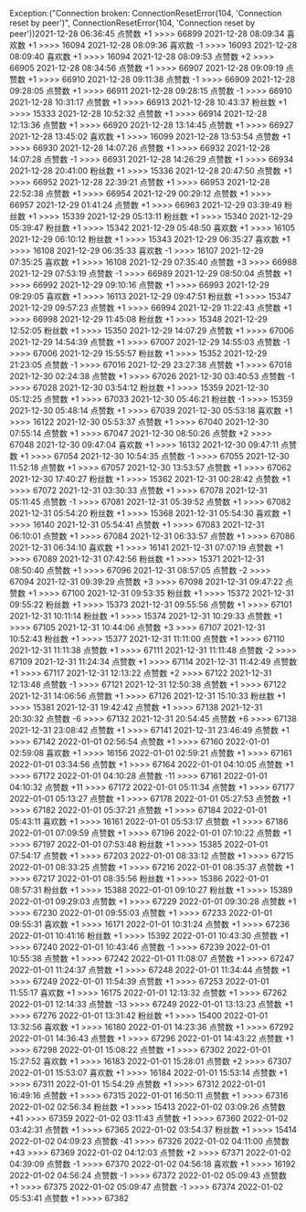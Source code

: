 Exception:("Connection broken: ConnectionResetError(104, 'Connection reset by peer')", ConnectionResetError(104, 'Connection reset by peer'))2021-12-28  06:36:45   点赞数 +1 >>>> 66899
2021-12-28  08:09:34   喜欢数 +1 >>>> 16094
2021-12-28  08:09:36   喜欢数 -1 >>>> 16093
2021-12-28  08:09:40   喜欢数 +1 >>>> 16094
2021-12-28  08:09:53   点赞数 +2 >>>> 66905
2021-12-28  08:34:56   点赞数 +1 >>>> 66907
2021-12-28  09:09:19   点赞数 +1 >>>> 66910
2021-12-28  09:11:38   点赞数 -1 >>>> 66909
2021-12-28  09:28:05   点赞数 +1 >>>> 66911
2021-12-28  09:28:15   点赞数 -1 >>>> 66910
2021-12-28  10:31:17   点赞数 +1 >>>> 66913
2021-12-28  10:43:37   粉丝数 +1 >>>> 15333
2021-12-28  10:52:32   点赞数 +1 >>>> 66914
2021-12-28  12:13:36   点赞数 +1 >>>> 66920
2021-12-28  13:14:45   点赞数 +1 >>>> 66927
2021-12-28  13:45:02   喜欢数 +1 >>>> 16099
2021-12-28  13:53:54   点赞数 +1 >>>> 66930
2021-12-28  14:07:26   点赞数 +1 >>>> 66932
2021-12-28  14:07:28   点赞数 -1 >>>> 66931
2021-12-28  14:26:29   点赞数 +1 >>>> 66934
2021-12-28  20:41:00   粉丝数 +1 >>>> 15336
2021-12-28  20:47:50   点赞数 +1 >>>> 66952
2021-12-28  22:39:21   点赞数 +1 >>>> 66953
2021-12-28  22:52:38   点赞数 +1 >>>> 66954
2021-12-29  00:29:12   点赞数 +1 >>>> 66957
2021-12-29  01:41:24   点赞数 +1 >>>> 66963
2021-12-29  03:39:49   粉丝数 +1 >>>> 15339
2021-12-29  05:13:11   粉丝数 +1 >>>> 15340
2021-12-29  05:39:47   粉丝数 +1 >>>> 15342
2021-12-29  05:48:50   喜欢数 +1 >>>> 16105
2021-12-29  06:10:12   粉丝数 +1 >>>> 15343
2021-12-29  06:35:27   喜欢数 +1 >>>> 16108
2021-12-29  06:35:33   喜欢数 -1 >>>> 16107
2021-12-29  07:35:25   喜欢数 +1 >>>> 16108
2021-12-29  07:35:40   点赞数 +3 >>>> 66988
2021-12-29  07:53:19   点赞数 -1 >>>> 66989
2021-12-29  08:50:04   点赞数 +1 >>>> 66992
2021-12-29  09:10:16   点赞数 +1 >>>> 66993
2021-12-29  09:29:05   喜欢数 +1 >>>> 16113
2021-12-29  09:47:51   粉丝数 +1 >>>> 15347
2021-12-29  09:57:23   点赞数 +1 >>>> 66994
2021-12-29  11:22:43   点赞数 +1 >>>> 66998
2021-12-29  11:45:08   粉丝数 +1 >>>> 15348
2021-12-29  12:52:05   粉丝数 +1 >>>> 15350
2021-12-29  14:07:29   点赞数 +1 >>>> 67006
2021-12-29  14:54:39   点赞数 +1 >>>> 67007
2021-12-29  14:55:03   点赞数 -1 >>>> 67006
2021-12-29  15:55:57   粉丝数 +1 >>>> 15352
2021-12-29  21:23:05   点赞数 -1 >>>> 67016
2021-12-29  23:27:38   点赞数 +1 >>>> 67018
2021-12-30  02:24:38   点赞数 +1 >>>> 67026
2021-12-30  03:40:53   点赞数 -1 >>>> 67028
2021-12-30  03:54:12   粉丝数 +1 >>>> 15359
2021-12-30  05:12:25   点赞数 +1 >>>> 67033
2021-12-30  05:46:21   粉丝数 -1 >>>> 15359
2021-12-30  05:48:14   点赞数 +1 >>>> 67039
2021-12-30  05:53:18   喜欢数 +1 >>>> 16122
2021-12-30  05:53:37   点赞数 +1 >>>> 67040
2021-12-30  07:55:14   点赞数 +1 >>>> 67047
2021-12-30  08:50:26   点赞数 +2 >>>> 67048
2021-12-30  09:47:04   喜欢数 +1 >>>> 16132
2021-12-30  09:47:11   点赞数 +1 >>>> 67054
2021-12-30  10:54:35   点赞数 -1 >>>> 67055
2021-12-30  11:52:18   点赞数 +1 >>>> 67057
2021-12-30  13:53:57   点赞数 +1 >>>> 67062
2021-12-30  17:40:27   粉丝数 +1 >>>> 15362
2021-12-31  00:28:42   点赞数 +1 >>>> 67072
2021-12-31  03:30:33   点赞数 +1 >>>> 67078
2021-12-31  05:11:45   点赞数 -1 >>>> 67081
2021-12-31  05:39:52   点赞数 +1 >>>> 67082
2021-12-31  05:54:20   粉丝数 +1 >>>> 15368
2021-12-31  05:54:30   喜欢数 +1 >>>> 16140
2021-12-31  05:54:41   点赞数 +1 >>>> 67083
2021-12-31  06:10:01   点赞数 +1 >>>> 67084
2021-12-31  06:33:57   点赞数 +1 >>>> 67086
2021-12-31  06:34:10   喜欢数 +1 >>>> 16141
2021-12-31  07:07:19   点赞数 +1 >>>> 67089
2021-12-31  07:42:56   粉丝数 +1 >>>> 15371
2021-12-31  08:50:40   点赞数 +1 >>>> 67096
2021-12-31  08:57:05   点赞数 -2 >>>> 67094
2021-12-31  09:39:29   点赞数 +3 >>>> 67098
2021-12-31  09:47:22   点赞数 +1 >>>> 67100
2021-12-31  09:53:35   粉丝数 +1 >>>> 15372
2021-12-31  09:55:22   粉丝数 +1 >>>> 15373
2021-12-31  09:55:56   点赞数 +1 >>>> 67101
2021-12-31  10:11:14   粉丝数 +1 >>>> 15374
2021-12-31  10:29:33   点赞数 +1 >>>> 67105
2021-12-31  10:44:06   点赞数 +3 >>>> 67107
2021-12-31  10:52:43   粉丝数 +1 >>>> 15377
2021-12-31  11:11:00   点赞数 +1 >>>> 67110
2021-12-31  11:11:38   点赞数 +1 >>>> 67111
2021-12-31  11:11:48   点赞数 -2 >>>> 67109
2021-12-31  11:24:34   点赞数 +1 >>>> 67114
2021-12-31  11:42:49   点赞数 +1 >>>> 67117
2021-12-31  12:13:22   点赞数 +2 >>>> 67122
2021-12-31  12:13:48   点赞数 -1 >>>> 67121
2021-12-31  12:50:38   点赞数 +1 >>>> 67122
2021-12-31  14:06:56   点赞数 +1 >>>> 67126
2021-12-31  15:10:33   粉丝数 +1 >>>> 15381
2021-12-31  19:42:42   点赞数 +1 >>>> 67138
2021-12-31  20:30:32   点赞数 -6 >>>> 67132
2021-12-31  20:54:45   点赞数 +6 >>>> 67138
2021-12-31  23:08:42   点赞数 +1 >>>> 67141
2021-12-31  23:46:49   点赞数 +1 >>>> 67142
2022-01-01  02:56:54   点赞数 +1 >>>> 67160
2022-01-01  02:59:08   喜欢数 +1 >>>> 16156
2022-01-01  02:59:21   点赞数 +1 >>>> 67161
2022-01-01  03:34:56   点赞数 +1 >>>> 67164
2022-01-01  04:10:05   点赞数 +1 >>>> 67172
2022-01-01  04:10:28   点赞数 -11 >>>> 67161
2022-01-01  04:10:32   点赞数 +11 >>>> 67172
2022-01-01  05:11:34   点赞数 +1 >>>> 67177
2022-01-01  05:13:27   点赞数 +1 >>>> 67178
2022-01-01  05:27:53   点赞数 +1 >>>> 67182
2022-01-01  05:37:21   点赞数 +1 >>>> 67184
2022-01-01  05:43:11   喜欢数 +1 >>>> 16161
2022-01-01  05:53:17   点赞数 +1 >>>> 67186
2022-01-01  07:09:59   点赞数 +1 >>>> 67196
2022-01-01  07:10:22   点赞数 +1 >>>> 67197
2022-01-01  07:53:48   粉丝数 +1 >>>> 15385
2022-01-01  07:54:17   点赞数 +1 >>>> 67203
2022-01-01  08:33:12   点赞数 +1 >>>> 67215
2022-01-01  08:33:25   点赞数 +1 >>>> 67216
2022-01-01  08:35:37   点赞数 +1 >>>> 67217
2022-01-01  08:35:56   粉丝数 +1 >>>> 15386
2022-01-01  08:57:31   粉丝数 +1 >>>> 15388
2022-01-01  09:10:27   粉丝数 +1 >>>> 15389
2022-01-01  09:29:03   点赞数 +1 >>>> 67229
2022-01-01  09:30:28   点赞数 +1 >>>> 67230
2022-01-01  09:55:03   点赞数 +1 >>>> 67233
2022-01-01  09:55:31   喜欢数 +1 >>>> 16171
2022-01-01  10:31:24   点赞数 +1 >>>> 67236
2022-01-01  10:41:16   粉丝数 +1 >>>> 15392
2022-01-01  10:43:30   点赞数 +1 >>>> 67240
2022-01-01  10:43:46   点赞数 -1 >>>> 67239
2022-01-01  10:55:38   点赞数 +1 >>>> 67242
2022-01-01  11:08:07   点赞数 +1 >>>> 67247
2022-01-01  11:24:37   点赞数 +1 >>>> 67248
2022-01-01  11:34:44   点赞数 +1 >>>> 67249
2022-01-01  11:54:39   点赞数 +1 >>>> 67253
2022-01-01  11:55:17   喜欢数 +1 >>>> 16175
2022-01-01  12:13:32   点赞数 +1 >>>> 67262
2022-01-01  12:14:33   点赞数 -13 >>>> 67249
2022-01-01  13:13:23   点赞数 +1 >>>> 67276
2022-01-01  13:31:42   粉丝数 +1 >>>> 15400
2022-01-01  13:32:56   喜欢数 +1 >>>> 16180
2022-01-01  14:23:36   点赞数 +1 >>>> 67292
2022-01-01  14:36:43   点赞数 +1 >>>> 67296
2022-01-01  14:43:22   点赞数 +1 >>>> 67298
2022-01-01  15:08:22   点赞数 +1 >>>> 67302
2022-01-01  15:27:52   喜欢数 +1 >>>> 16183
2022-01-01  15:28:01   点赞数 +2 >>>> 67307
2022-01-01  15:53:07   喜欢数 +1 >>>> 16184
2022-01-01  15:53:14   点赞数 +1 >>>> 67311
2022-01-01  15:54:29   点赞数 +1 >>>> 67312
2022-01-01  16:49:16   点赞数 +1 >>>> 67315
2022-01-01  16:50:11   点赞数 +1 >>>> 67316
2022-01-02  02:56:34   粉丝数 +1 >>>> 15413
2022-01-02  03:09:26   点赞数 +41 >>>> 67359
2022-01-02  03:11:43   点赞数 +1 >>>> 67360
2022-01-02  03:42:31   点赞数 +1 >>>> 67365
2022-01-02  03:54:37   粉丝数 +1 >>>> 15414
2022-01-02  04:09:23   点赞数 -41 >>>> 67326
2022-01-02  04:11:00   点赞数 +43 >>>> 67369
2022-01-02  04:12:03   点赞数 +2 >>>> 67371
2022-01-02  04:39:09   点赞数 -1 >>>> 67370
2022-01-02  04:56:18   喜欢数 +1 >>>> 16192
2022-01-02  04:56:24   点赞数 -1 >>>> 67372
2022-01-02  05:09:43   点赞数 +1 >>>> 67375
2022-01-02  05:09:47   点赞数 -1 >>>> 67374
2022-01-02  05:53:41   点赞数 +1 >>>> 67382
